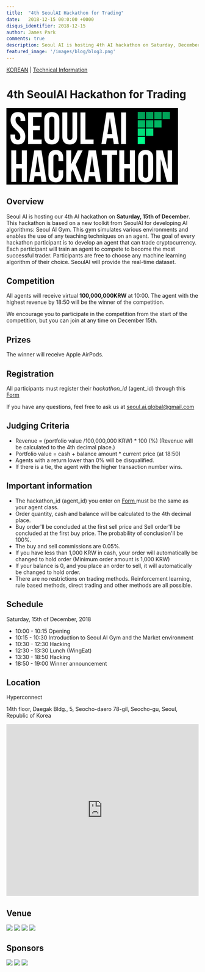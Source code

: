 ```yaml
---
title:  "4th SeoulAI Hackathon for Trading"
date:   2018-12-15 00:0:00 +0000
disqus_identifier: 2018-12-15
author: James Park
comments: true
description: Seoul AI is hosting 4th AI hackathon on Saturday, December 15th. Hackathon is based on the new toolkit from Seoul AI Gym
featured_image: '/images/blog/blog3.png'
---
```


<p>
<a href="/blog/4th-hackathon-KR">KOREAN</a> | <a href="/blog/4th-hackathon-technical-info">Technical Information</a>
</p>

# 4th SeoulAI Hackathon for Trading


![](/images/hackathon/logo.png)


## Overview

Seoul AI is hosting our 4th AI hackathon on **Saturday, 15th of December**. This hackathon is based on a new toolkit from SeoulAI for developing AI algorithms: Seoul AI Gym. This gym simulates various environments and enables the use of any teaching techniques on an agent. The goal of every hackathon participant is to develop an agent that can trade cryptocurrency. Each participant will train an agent to compete to become the most successful trader. Participants are free to choose any machine learning algorithm of their choice. SeoulAI will provide the real-time dataset.

## Competition

All agents will receive virtual **100,000,000KRW** at 10:00. The agent with the highest revenue by 18:50 will be the winner of the competition.

We encourage you to participate in the competition from the start of the competition, but you can join at any time on December 15th.

## Prizes

The winner will receive Apple AirPods.

## Registration

All participants must register their _hackathon_id_ (agent_id) through this <a href="http://bit.ly/seoulai_market_hackathon">Form</a>

If you have any questions, feel free to ask us at seoul.ai.global@gmail.com

## Judging Criteria

- Revenue = (portfolio value /100,000,000 KRW) \* 100 (%) (Revenue will be calculated to the 4th decimal place.)
- Portfolio value = cash + balance amount \* current price (at 18:50)
- Agents with a return lower than 0% will be disqualified.
- If there is a tie, the agent with the higher transaction number wins.

## Important information

- The hackathon_id (agent_id) you enter on <a href="http://bit.ly/seoulai_market_hackathon"> Form </a> must be the same as your agent class.
- Order quantity, cash and balance will be calculated to the 4th decimal place.
- Buy order'll be concluded at the first sell price and Sell order'll be concluded at the first buy price. The probability of conclusion'll be 100%.
- The buy and sell commissions are 0.05%.
- If you have less than 1,000 KRW in cash, your order will automatically be changed to hold order (Minimum order amount is 1,000 KRW)
- If your balance is 0, and you place an order to sell, it will automatically be changed to hold order.
- There are no restrictions on trading methods. Reinforcement learning, rule based methods, direct trading and other methods are all possible.

## Schedule

Saturday, 15th of December, 2018

- 10:00 - 10:15 Opening
- 10:15 - 10:30 Introduction to Seoul AI Gym and the Market environment
- 10:30 - 12:30 Hacking
- 12:30 - 13:30 Lunch (WingEat)
- 13:30 - 18:50 Hacking
- 18:50 - 19:00 Winner announcement

## Location

Hyperconnect

14th floor, Daegak Bldg., 5, Seocho-daero 78-gil, Seocho-gu, Seoul, Republic of Korea


<iframe src="https://www.google.com/maps/embed?pb=!1m18!1m12!1m3!1d3165.4515690893822!2d127.02735559999999!3d37.4972664!2m3!1f0!2f0!3f0!3m2!1i1024!2i768!4f13.1!3m3!1m2!1s0x357ca15a2f9719ab%3A0x20210a76b2b256f7!2z64yA6rCB67mM65Sp!5e0!3m2!1sen!2s!4v1508801167955" width="100%" height="450" frameborder="0" style="border:0" allowfullscreen=""></iframe>

## Venue

<div class="gallery" data-columns="2">
    <img src="{{ "/images/hackathon/venue1.jpg" | prepend: site.baseurl }}" />
    <img src="{{ "/images/hackathon/venue2.jpg" | prepend: site.baseurl }}" />
    <img src="{{ "/images/hackathon/venue3.jpg" | prepend: site.baseurl }}" />
    <img src="{{ "/images/hackathon/venue4.jpg" | prepend: site.baseurl }}" />
</div>


## Sponsors

<div class="gallery" data-columns="3">
    <img src="{{ "/images/hackathon/hpcnt.png" | prepend: site.baseurl }}" />
    <img src="{{ "/images/hackathon/aws.png" | prepend: site.baseurl }}" />
    <img src="{{ "/images/hackathon/wingeat.png" | prepend: site.baseurl }}" />
</div>

